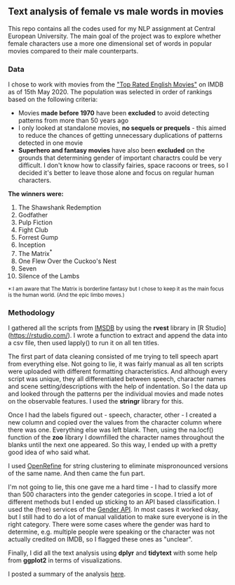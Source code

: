 ## Text analysis of female vs male words in movies

This repo contains all the codes used for my NLP assignment at Central European University. The main goal of the project was to explore whether female characters use a more one dimensional set of words in popular movies compared to their male counterparts. 

### Data

I chose to work with movies from the ["Top Rated English Movies"](https://www.imdb.com/chart/top-english-movies)  on IMDB as of 15th May 2020. The population was selected in order of rankings based on the following criteria:

* Movies **made before 1970** have been **excluded** to avoid detecting patterns from more than 50 years ago
* I only looked at standalone movies, **no sequels or prequels** - this aimed to reduce the chances of getting unnecessary duplications of patterns detected in one movie
* **Superhero and fantasy movies** have also been **excluded** on the grounds that determining gender of important charactrs could be very difficult. I don't know how to classify fairies, space racoons or trees, so I decided it's better to leave those alone and focus on regular human characters.

**The winners were:**
1.	The Shawshank Redemption 
2. Godfather
3. Pulp Fiction
4. Fight Club
5. Forrest Gump
6. Inception
7. The Matrix<sup>\*</sup>
8. One Flew Over the Cuckoo's Nest
9. Seven
10. Silence of the Lambs

<sup>\*:I am aware that The Matrix is borderline fantasy but I chose to keep it as the main focus is the human world. (And the epic limbo moves.)</sup>


### Methodology

I gathered all the scripts from [IMSDB](https://www.imsdb.com/) by using the **rvest** library in [R Studio] (https://rstudio.com/). I wrote a function to extract and append the data into a csv file, then used lapply() to run it on all ten titles. 

The first part of data cleaning consisted of me trying to tell speech apart from everything else. Not going to lie, it was fairly manual as all ten scripts were uploaded with different formatting characteristics. And although every script was unique, they all differentiated between speech, character names and scene setting/descriptions with the help of indentation. So I the data up and looked through the patterns per the individual movies and made notes on the observable features. I used the **stringr** library for this.

Once I had the labels figured out - speech, character, other - I created a new column and copied over the values from the character column where there was one. Everything else was left blank. Then, using the na.locf() function of the **zoo** library I downfilled the character names throughout the blanks until the next one appeared. So this way, I ended up with a pretty good idea of who said what. 

I used [OpenRefine](https://openrefine.org/) for string clustering to eliminate mispronounced versions of the same name. And then came the fun part.

I'm not going to lie, this one gave me a hard time - I had to classify more than 500 characters into the gender categories in scope. I tried a lot of different methods but I ended up sticking to an API based classification. I used the (free) services of the [Gender API](https://gender-api.com/). In most cases it worked okay, but I still had to do a lot of manual validation to make sure everyone is in the right category. There were some cases where the gender was hard to determine, e.g. multiple people were speaking or the character was not actually credited on IMDB, so I flagged these ones as "unclear". 

Finally, I did all the text analysis using **dplyr** and **tidytext** with some help from **ggplot2** in terms of visualizations. 

I posted a summary of the analysis [here]().










